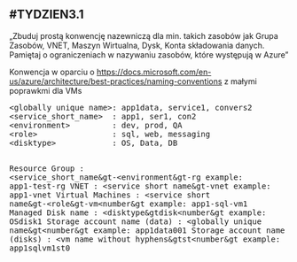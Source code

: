 ## #TYDZIEN3.1 

„Zbuduj prostą konwencję nazewniczą dla min. takich zasobów jak Grupa Zasobów, VNET, Maszyn Wirtualna, Dysk, Konta składowania danych. Pamiętaj o ograniczeniach w nazywaniu zasobów, które występują w Azure”

Konwencja w oparciu o https://docs.microsoft.com/en-us/azure/architecture/best-practices/naming-conventions z małymi poprawkmi dla VMs

<P><PRE>
&lt;globally unique name&gt;: app1data, service1, convers2 
&lt;service_short_name&gt;  : app1, ser1, con2 
&lt;environment&gt;         : dev, prod, QA 
&lt;role&gt;                : sql, web, messaging
&lt;disktype&gt;            : OS, Data, DB
  
Resource Group                : &lt;service_short_name&gt-&lt;environment&gt-rg     example: app1-test-rg 
VNET                          : &lt;service short name&gt-vnet                 example: app1-vnet
Virtual Machines              : &lt;service short name&gt-&lt;role&gt-vm<number&gt    example: app1-sql-vm1 
Managed Disk name             : &lt;disktype&gtdisk&lt;number&gt                    example: OSdisk1 
Storage account name (data)   : &lt;globally unique name&gt&lt;number&gt            example: app1data001
Storage account name (disks)  : &lt;vm name without hyphens&gtst&lt;number&gt       example: app1sqlvm1st0
</P>
